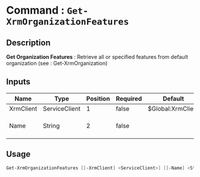 # Command : `Get-XrmOrganizationFeatures` 

## Description

**Get Organization Features** : Retrieve all or specified features from default organization (see : Get-XrmOrganization)

## Inputs

Name|Type|Position|Required|Default|Description
----|----|--------|--------|-------|-----------
XrmClient|ServiceClient|1|false|$Global:XrmClient|
Name|String|2|false||Feature name to retrieve.


## Usage

```Powershell 
Get-XrmOrganizationFeatures [[-XrmClient] <ServiceClient>] [[-Name] <String>] [<CommonParameters>]
``` 


